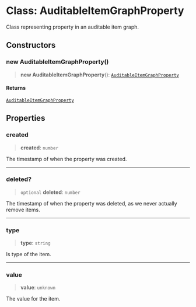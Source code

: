 # Class: AuditableItemGraphProperty

Class representing property in an auditable item graph.

## Constructors

### new AuditableItemGraphProperty()

> **new AuditableItemGraphProperty**(): [`AuditableItemGraphProperty`](AuditableItemGraphProperty.md)

#### Returns

[`AuditableItemGraphProperty`](AuditableItemGraphProperty.md)

## Properties

### created

> **created**: `number`

The timestamp of when the property was created.

***

### deleted?

> `optional` **deleted**: `number`

The timestamp of when the property was deleted, as we never actually remove items.

***

### type

> **type**: `string`

Is type of the item.

***

### value

> **value**: `unknown`

The value for the item.

